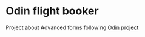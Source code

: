 # Odin flight booker
Project about Advanced forms following [Odin project](https://www.theodinproject.com/lessons/ruby-on-rails-flight-booker)
